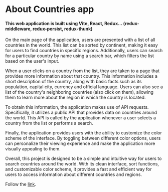 # About Countries app

#### This web application is built using Vite, React, Redux... (redux-middleware, redux-persist, redux-thunk)

On the main page of the application, users are presented with a list of all countries in the world. This list can be sorted by continent, making it easy for users to find countries in specific regions. Additionally, users can search for a particular country by name using a search bar, which filters the list based on the user's input.

When a user clicks on a country from the list, they are taken to a page that provides more information about that country. This information includes a short description of the country, along with basic facts such as its population, capital city, currency and official language. Users can also see a list of the country's neighboring countries (also click on them), allowing them to learn more about the region in which the country is located.

To obtain this information, the application makes use of API requests. Specifically, it utilizes a public API that provides data on countries around the world. This API is called by the application whenever a user selects a country from the list or performs a search.

Finally, the application provides users with the ability to customize the color scheme of the interface. By toggling between different color options, users can personalize their viewing experience and make the application more visually appealing to them.

Overall, this project is designed to be a simple and intuitive way for users to search countries around the world. With its clean interface, sort functions, and customizable color scheme, it provides a fast and efficient way for users to access information about different countries and regions.

Follow the [link](https://countries-api-project-three.vercel.app).
